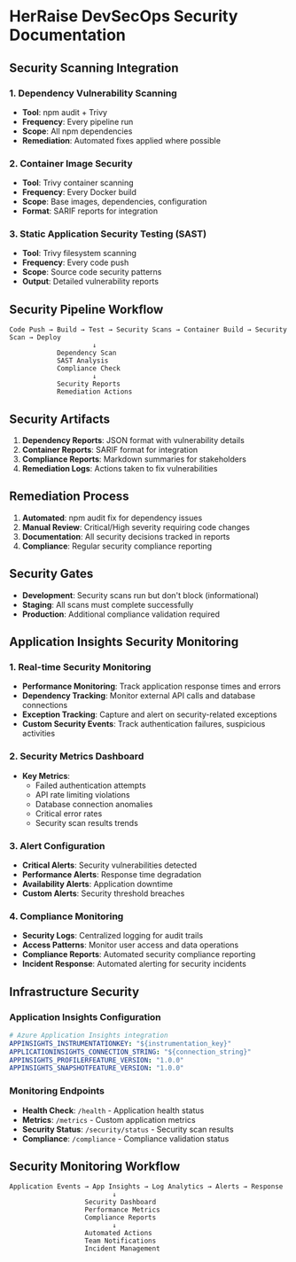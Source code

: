 # HerRaise DevSecOps Security Documentation

## Security Scanning Integration

### 1. Dependency Vulnerability Scanning
- **Tool**: npm audit + Trivy
- **Frequency**: Every pipeline run
- **Scope**: All npm dependencies
- **Remediation**: Automated fixes applied where possible

### 2. Container Image Security
- **Tool**: Trivy container scanning
- **Frequency**: Every Docker build
- **Scope**: Base images, dependencies, configuration
- **Format**: SARIF reports for integration

### 3. Static Application Security Testing (SAST)
- **Tool**: Trivy filesystem scanning
- **Frequency**: Every code push
- **Scope**: Source code security patterns
- **Output**: Detailed vulnerability reports

## Security Pipeline Workflow

```
Code Push → Build → Test → Security Scans → Container Build → Security Scan → Deploy
                     ↓
            Dependency Scan
            SAST Analysis
            Compliance Check
                     ↓
            Security Reports
            Remediation Actions
```

## Security Artifacts

1. **Dependency Reports**: JSON format with vulnerability details
2. **Container Reports**: SARIF format for integration
3. **Compliance Reports**: Markdown summaries for stakeholders
4. **Remediation Logs**: Actions taken to fix vulnerabilities

## Remediation Process

1. **Automated**: npm audit fix for dependency issues
2. **Manual Review**: Critical/High severity requiring code changes
3. **Documentation**: All security decisions tracked in reports
4. **Compliance**: Regular security compliance reporting

## Security Gates

- **Development**: Security scans run but don't block (informational)
- **Staging**: All scans must complete successfully
- **Production**: Additional compliance validation required

## Application Insights Security Monitoring

### 1. Real-time Security Monitoring
- **Performance Monitoring**: Track application response times and errors
- **Dependency Tracking**: Monitor external API calls and database connections
- **Exception Tracking**: Capture and alert on security-related exceptions
- **Custom Security Events**: Track authentication failures, suspicious activities

### 2. Security Metrics Dashboard
- **Key Metrics**:
  - Failed authentication attempts
  - API rate limiting violations
  - Database connection anomalies
  - Critical error rates
  - Security scan results trends

### 3. Alert Configuration
- **Critical Alerts**: Security vulnerabilities detected
- **Performance Alerts**: Response time degradation
- **Availability Alerts**: Application downtime
- **Custom Alerts**: Security threshold breaches

### 4. Compliance Monitoring
- **Security Logs**: Centralized logging for audit trails
- **Access Patterns**: Monitor user access and data operations
- **Compliance Reports**: Automated security compliance reporting
- **Incident Response**: Automated alerting for security incidents

## Infrastructure Security

### Application Insights Configuration
```yaml
# Azure Application Insights integration
APPINSIGHTS_INSTRUMENTATIONKEY: "${instrumentation_key}"
APPLICATIONINSIGHTS_CONNECTION_STRING: "${connection_string}"
APPINSIGHTS_PROFILERFEATURE_VERSION: "1.0.0"
APPINSIGHTS_SNAPSHOTFEATURE_VERSION: "1.0.0"
```

### Monitoring Endpoints
- **Health Check**: `/health` - Application health status
- **Metrics**: `/metrics` - Custom application metrics
- **Security Status**: `/security/status` - Security scan results
- **Compliance**: `/compliance` - Compliance validation status

## Security Monitoring Workflow

```
Application Events → App Insights → Log Analytics → Alerts → Response
                          ↓
                   Security Dashboard
                   Performance Metrics
                   Compliance Reports
                          ↓
                   Automated Actions
                   Team Notifications
                   Incident Management
```

